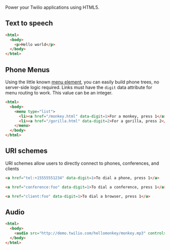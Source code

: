 Power your Twilio applications using HTML5. 

## Text to speech

```html
<html>
  <body>
    <p>Hello world</p>
  </body>
</html>
```

## Phone Menus

Using the little known [menu element](), you can easily build phone trees, no
server-side logic required. Links must have the `digit` data attribute for menu
routing to work. This value can be an integer.

```html
<html>
  <body>
    <menu type="list">
      <li><a href="/monkey.html" data-digit=1>For a monkey, press 1</a></li>
      <li><a href="/gorilla.html" data-digit=2>For a gorilla, press 2</a></li>
    </menu>
  </body>
</html>
```

## URI schemes

URI schemes allow users to directly connect to phones, conferences, and clients

```html
<a href="tel:+15555551234" data-digit=1>To dial a phone, press 1</a>
```

```html
<a href="conference:foo" data-digit=1>To dial a conference, press 1</a>
```

```html
<a href="client:foo" data-digit=1>To dial a browser, press 1</a>
```

## Audio

```html
<html>
  <body>
    <audio src="http://demo.twilio.com/hellomonkey/monkey.mp3" controls></audio>
  </body>
</html>
```



